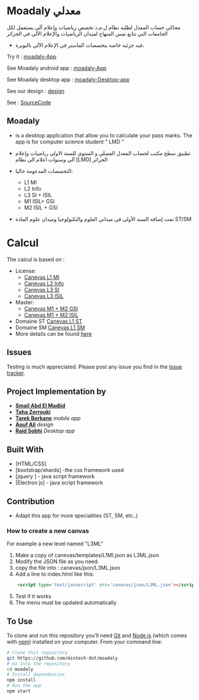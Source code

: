 # Moadaly معدلي

محاكي حساب المعدل لطلبة نظام ل.م.د تخصص رياضيات وإعلام آلي
يستعمل لكل الجامعات التي تتابع نفس المنهاج لميدان الرياضيات والإعلام الآلي في الجزائر

* فيه جزئية خاصة بتخصصات الماستر في الإعلام الآلي بالبويرة،

Try it : [moadaly-App](https://madjsmail.github.io/moadaly/)

See Moadaly android app : [moadaly-App](https://github.com/tarekDZ2019/moadaly-App)

See Moadaly desktop app : [moadaly-Desktop-app](https://github.com/mintech-dot/moadaly)

See our design : [design](https://github.com/Sho-Oter/dynamic-grade-average-calculator)

See  : [SourceCode](https://github.com/madjsmail/moadaly)

## Moadaly

* is a desktop application that allow you to calculate your pass marks. The app is for computer science student " LMD "   
* تطبيق سطح مكتب لحساب المعدل الفصلي و السنوي للسنة الاولى  رياضيات وإعلام آلي وسنوات اعلام الى   نظام [LMD] الجزائر 

* التخصصات المدعومة حاليا:
  * L1 MI
  * L2 Info
  * L3 SI + ISIL
  * M1 ISIL+ GSI
  * M2 ISIL + GSI
* تمت إضافة السنة الأولى في ميداني العلوم والتكنولوجيا وميدان علوم المادة ST/SM

# Calcul 
The calcul is based on :
* License:
    * [Canevas L1 MI](docs/L1MI.pdf)
    * [Canevas L2 Info](docs/L2info.pdf)
    * [Canevas L3 SI ](docs/L3SI.pdf)
    * [Canevas L3 ISIL ](docs/L3ISIL.pdf)
* Master:
    * [Canevas M1 + M2 GSI](docs/MGSI.pdf)
    * [Canevas M1 + M2 ISIL](docs/MISIL.pdf)    
* Domaine ST [Canevas L1 ST](docs/L1ST.pdf)
* Domaine SM [Canevas L1 SM](docs/L1SM.pdf)
* More details can be found  [here](http://dpinfo.univ-bouira.dz/?page_id=22) 

## Issues
Testing is much appreciated. Please post any issue you find in the [Issue tracker](https://github.com/Abdelmadjidsmail/moadaly/issues).



## Project Implementation by 
* [**Smail Abd El Madjid**](https://github.com/madjsmail/)
* [**Taha Zerrouki**](https://github.com/linuxscout/)
* [**Tarek Berkane**](https://github.com/tarekDZ2019) *mobile app*
* [**Aouf Ali**](https://github.com/Sho-Oter)  *design* 
* [**Raid Sobhi**](https://github.com/mintech-dot/) *Desktop app*

## Built With
* [HTML/CSS]
* [bootstrap/shards] -the  css framework  used 
* [jquery ]   - java script framework
* [Electron js] - java script framework

## Contribution
* Adapt this app for more specialities (ST, SM, etc..)

### How to create a new canvas
For example a new level named "L3ML"


1. Make a copy of canevas/templates/L1MI.json  as L3ML.json
2. Modify the JSON file as you need.
3. copy the file into : canevas/json/L3ML.json
4. Add a line to index.html like this:
 ```html
     <script type='text/javascript' src='canevas/json/L3ML.json'></script>
 ```
5. Test if it works
6. The menu must be updated automatically

## To Use

To clone and run this repository you'll need [Git](https://git-scm.com) and [Node.js](https://nodejs.org/en/download/) (which comes with [npm](http://npmjs.com)) installed on your computer. From your command line:

```bash
# Clone this repository
git https://github.com/mintech-dot/moadaly
# Go into the repository
cd moadaly
# Install dependencies
npm install
# Run the app
npm start
```









